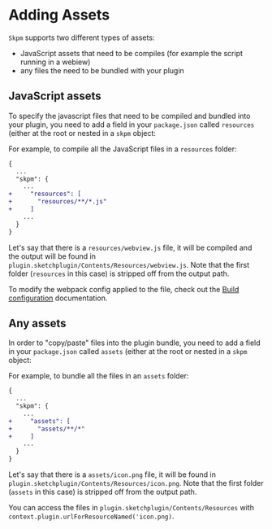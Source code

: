 # Adding Assets

`Skpm` supports two different types of assets:

* JavaScript assets that need to be compiles (for example the script running in a webiew)
* any files the need to be bundled with your plugin

## JavaScript assets

To specify the javascript files that need to be compiled and bundled into your plugin, you need to add a field in your `package.json` called `resources` (either at the root or nested in a `skpm` object:

For example, to compile all the JavaScript files in a `resources` folder:

```diff
{
  ...
  "skpm": {
    ...
+     "resources": [
+       "resources/**/*.js"
+     ]
    ...
  }
}
```

Let's say that there is a `resources/webview.js` file, it will be compiled and the output will be found in `plugin.sketchplugin/Contents/Resources/webview.js`. Note that the first folder (`resources` in this case) is stripped off from the output path.

To modify the webpack config applied to the file, check out the [Build configuration](./build-configuration.md) documentation.

## Any assets

In order to "copy/paste" files into the plugin bundle, you need to add a field in your `package.json` called `assets` (either at the root or nested in a `skpm` object:

For example, to bundle all the files in an `assets` folder:

```diff
{
  ...
  "skpm": {
    ...
+     "assets": [
+       "assets/**/*"
+     ]
    ...
  }
}
```

Let's say that there is a `assets/icon.png` file, it will be found in `plugin.sketchplugin/Contents/Resources/icon.png`. Note that the first folder (`assets` in this case) is stripped off from the output path.

You can access the files in `plugin.sketchplugin/Contents/Resources` with `context.plugin.urlForResourceNamed('icon.png)`.
